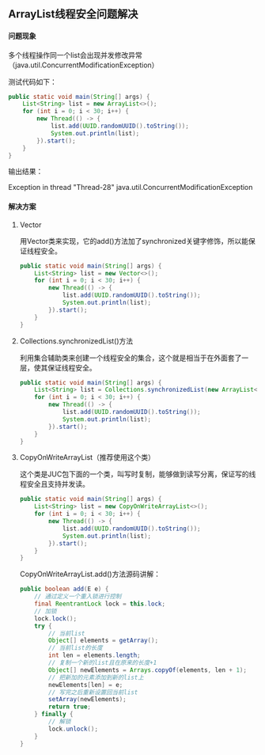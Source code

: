 ## ArrayList线程安全问题解决

#### 问题现象

多个线程操作同一个list会出现并发修改异常（java.util.ConcurrentModificationException）

测试代码如下：

```java
public static void main(String[] args) {
    List<String> list = new ArrayList<>();
    for (int i = 0; i < 30; i++) {
        new Thread(() -> {
            list.add(UUID.randomUUID().toString());
            System.out.println(list);
        }).start();
    }
}
```

输出结果：

Exception in thread "Thread-28" java.util.ConcurrentModificationException

#### 解决方案

1. Vector

   用Vector类来实现，它的add()方法加了synchronized关键字修饰，所以能保证线程安全。

   ```java
   public static void main(String[] args) {
       List<String> list = new Vector<>();
       for (int i = 0; i < 30; i++) {
           new Thread(() -> {
               list.add(UUID.randomUUID().toString());
               System.out.println(list);
           }).start();
       }
   }
   ```

2. Collections.synchronizedList()方法

   利用集合辅助类来创建一个线程安全的集合，这个就是相当于在外面套了一层，使其保证线程安全。

   ```java
   public static void main(String[] args) {
       List<String> list = Collections.synchronizedList(new ArrayList<>());
       for (int i = 0; i < 30; i++) {
           new Thread(() -> {
               list.add(UUID.randomUUID().toString());
               System.out.println(list);
           }).start();
       }
   }
   ```

3. CopyOnWriteArrayList（推荐使用这个类）

   这个类是JUC包下面的一个类，叫写时复制，能够做到读写分离，保证写的线程安全且支持并发读。

   ```java
   public static void main(String[] args) {
       List<String> list = new CopyOnWriteArrayList<>();
       for (int i = 0; i < 30; i++) {
           new Thread(() -> {
               list.add(UUID.randomUUID().toString());
               System.out.println(list);
           }).start();
       }
   }
   ```

   CopyOnWriteArrayList.add()方法源码讲解：

   ```java
   public boolean add(E e) {
       // 通过定义一个重入锁进行控制
       final ReentrantLock lock = this.lock;
       // 加锁
       lock.lock();
       try {
           // 当前list
           Object[] elements = getArray();
           // 当前list的长度
           int len = elements.length;
           // 复制一个新的list且在原来的长度+1
           Object[] newElements = Arrays.copyOf(elements, len + 1);
           // 把新加的元素添加到新的list上
           newElements[len] = e;
           // 写完之后重新设置回当前list
           setArray(newElements);
           return true;
       } finally {
           // 解锁
           lock.unlock();
       }
   }
   ```

   

   



